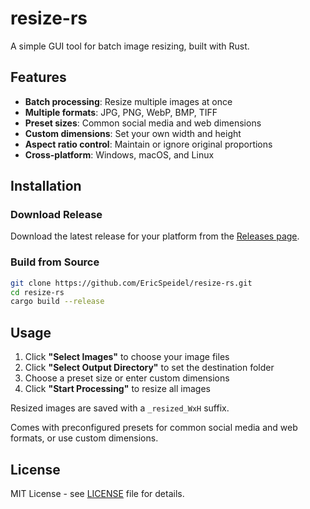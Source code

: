 # resize-rs

A simple GUI tool for batch image resizing, built with Rust.

## Features

- **Batch processing**: Resize multiple images at once
- **Multiple formats**: JPG, PNG, WebP, BMP, TIFF
- **Preset sizes**: Common social media and web dimensions
- **Custom dimensions**: Set your own width and height  
- **Aspect ratio control**: Maintain or ignore original proportions
- **Cross-platform**: Windows, macOS, and Linux

## Installation

### Download Release
Download the latest release for your platform from the [Releases page](https://github.com/EricSpeidel/resize-rs/releases).

### Build from Source
```bash
git clone https://github.com/EricSpeidel/resize-rs.git
cd resize-rs
cargo build --release
```

## Usage

1. Click **"Select Images"** to choose your image files
2. Click **"Select Output Directory"** to set the destination folder
3. Choose a preset size or enter custom dimensions
4. Click **"Start Processing"** to resize all images

Resized images are saved with a `_resized_WxH` suffix.

Comes with preconfigured presets for common social media and web formats, or use custom dimensions.

## License

MIT License - see [LICENSE](LICENSE) file for details.
